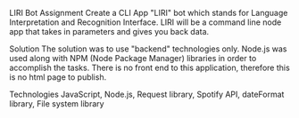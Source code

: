 LIRI Bot
Assignment
Create a CLI App "LIRI" bot which stands for Language Interpretation and Recognition Interface. LIRI will be a command line node app that takes in parameters and gives you back data.

Solution
The solution was to use "backend" technologies only. Node.js was used along with NPM (Node Package Manager) libraries in order to accomplish the tasks. There is no front end to this application, therefore this is no html page to publish.

Technologies
JavaScript, Node.js, Request library, Spotify API, dateFormat library, File system library
